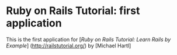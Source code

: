 # Ruby on Rails Tutorial: first application
This is the first application for [*Ruby on Rails Tutorial: Learn Rails by Example*]
(http://railstutorial.org/) by [Michael Hartl]